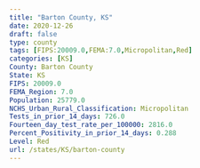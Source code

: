 ```yaml
---
title: "Barton County, KS"
date: 2020-12-26
draft: false
type: county
tags: [FIPS:20009.0,FEMA:7.0,Micropolitan,Red]
categories: [KS]
County: Barton County
State: KS
FIPS: 20009.0
FEMA_Region: 7.0
Population: 25779.0
NCHS_Urban_Rural_Classification: Micropolitan
Tests_in_prior_14_days: 726.0
Fourteen_day_test_rate_per_100000: 2816.0
Percent_Positivity_in_prior_14_days: 0.288
Level: Red
url: /states/KS/barton-county
---
```




